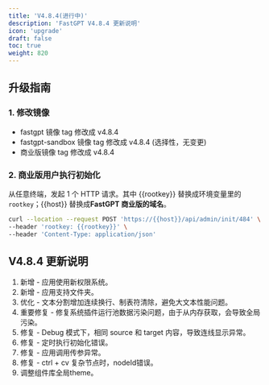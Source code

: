 ```yaml
---
title: 'V4.8.4(进行中)'
description: 'FastGPT V4.8.4 更新说明'
icon: 'upgrade'
draft: false
toc: true
weight: 820
---
```


## 升级指南

### 1. 修改镜像

- fastgpt 镜像 tag 修改成 v4.8.4
- fastgpt-sandbox 镜像 tag 修改成 v4.8.4 (选择性，无变更)
- 商业版镜像 tag 修改成 v4.8.4 

### 2. 商业版用户执行初始化

从任意终端，发起 1 个 HTTP 请求。其中 {{rootkey}} 替换成环境变量里的 `rootkey`；{{host}} 替换成**FastGPT 商业版的域名**。

```bash
curl --location --request POST 'https://{{host}}/api/admin/init/484' \
--header 'rootkey: {{rootkey}}' \
--header 'Content-Type: application/json'
```

## V4.8.4 更新说明

1. 新增 - 应用使用新权限系统。
2. 新增 - 应用支持文件夹。
3. 优化 - 文本分割增加连续换行、制表符清除，避免大文本性能问题。
4. 重要修复 - 修复系统插件运行池数据污染问题，由于从内存获取，会导致全局污染。
5. 修复 - Debug 模式下，相同 source 和 target 内容，导致连线显示异常。
6. 修复 - 定时执行初始化错误。
7. 修复 - 应用调用传参异常。
8. 修复 - ctrl + cv 复杂节点时，nodeId错误。 
9. 调整组件库全局theme。